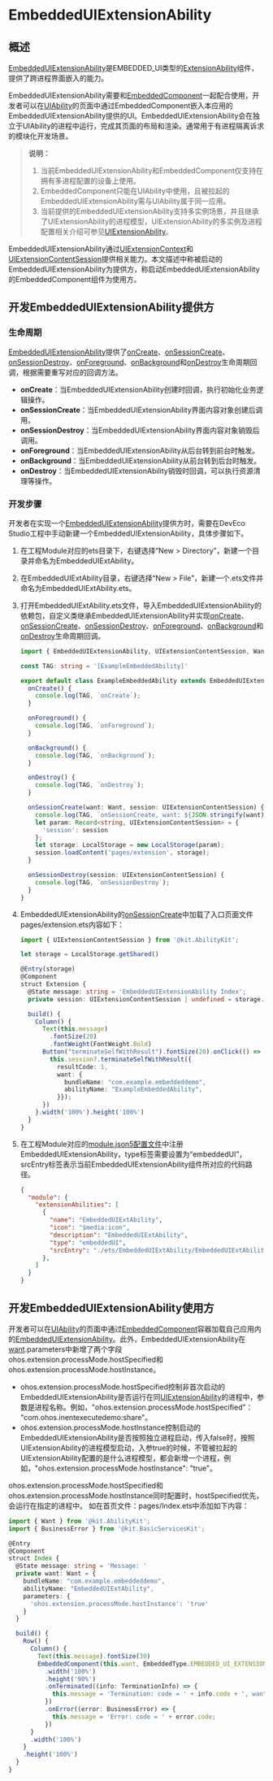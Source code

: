 # EmbeddedUIExtensionAbility

## 概述

[EmbeddedUIExtensionAbility](../reference/apis-ability-kit/js-apis-app-ability-embeddedUIExtensionAbility.md)是EMBEDDED_UI类型的[ExtensionAbility](../reference/apis-ability-kit/js-apis-app-ability-extensionAbility.md)组件，提供了跨进程界面嵌入的能力。

EmbeddedUIExtensionAbility需要和[EmbeddedComponent](../reference/apis-arkui/arkui-ts/ts-container-embedded-component.md)一起配合使用，开发者可以在[UIAbility](../reference/apis-ability-kit/js-apis-app-ability-uiAbility.md)的页面中通过EmbeddedComponent嵌入本应用的EmbeddedUIExtensionAbility提供的UI。EmbeddedUIExtensionAbility会在独立于UIAbility的进程中运行，完成其页面的布局和渲染。通常用于有进程隔离诉求的模块化开发场景。

> **说明：**
>
> 1. 当前EmbeddedUIExtensionAbility和EmbeddedComponent仅支持在拥有多进程配置的设备上使用。
> 2. EmbeddedComponent只能在UIAbility中使用，且被拉起的EmbeddedUIExtensionAbility需与UIAbility属于同一应用。<!--Del-->
> 3. 当前提供的EmbeddedUIExtensionAbility支持多实例场景，并且继承了UIExtensionAbility的进程模型，UIExtensionAbility的多实例及进程配置相关介绍可参见[UIExtensionAbility](uiextensionability.md)。<!--DelEnd-->

EmbeddedUIExtensionAbility通过[UIExtensionContext](../reference/apis-ability-kit/js-apis-inner-application-uiExtensionContext.md)和[UIExtensionContentSession](../reference/apis-ability-kit/js-apis-app-ability-uiExtensionContentSession.md)提供相关能力。本文描述中称被启动的EmbeddedUIExtensionAbility为提供方，称启动EmbeddedUIExtensionAbility的EmbeddedComponent组件为使用方。

## 开发EmbeddedUIExtensionAbility提供方

### 生命周期

[EmbeddedUIExtensionAbility](../reference/apis-ability-kit/js-apis-app-ability-embeddedUIExtensionAbility.md)提供了[onCreate](../reference/apis-ability-kit/js-apis-app-ability-embeddedUIExtensionAbility.md#embeddeduiextensionabilityoncreate)、[onSessionCreate](../reference/apis-ability-kit/js-apis-app-ability-embeddedUIExtensionAbility.md#embeddeduiextensionabilityonsessioncreate)、[onSessionDestroy](../reference/apis-ability-kit/js-apis-app-ability-embeddedUIExtensionAbility.md#embeddeduiextensionabilityonsessiondestroy)、[onForeground](../reference/apis-ability-kit/js-apis-app-ability-embeddedUIExtensionAbility.md#embeddeduiextensionabilityonforeground)、[onBackground](../reference/apis-ability-kit/js-apis-app-ability-embeddedUIExtensionAbility.md#embeddeduiextensionabilityonbackground)和[onDestroy](../reference/apis-ability-kit/js-apis-app-ability-embeddedUIExtensionAbility.md#embeddeduiextensionabilityondestroy)生命周期回调，根据需要重写对应的回调方法。

- **onCreate**：当EmbeddedUIExtensionAbility创建时回调，执行初始化业务逻辑操作。
- **onSessionCreate**：当EmbeddedUIExtensionAbility界面内容对象创建后调用。
- **onSessionDestroy**：当EmbeddedUIExtensionAbility界面内容对象销毁后调用。
- **onForeground**：当EmbeddedUIExtensionAbility从后台转到前台时触发。
- **onBackground**：当EmbeddedUIExtensionAbility从前台转到后台时触发。
- **onDestroy**：当EmbeddedUIExtensionAbility销毁时回调，可以执行资源清理等操作。

### 开发步骤

开发者在实现一个[EmbeddedUIExtensionAbility](../reference/apis-ability-kit/js-apis-app-ability-embeddedUIExtensionAbility.md)提供方时，需要在DevEco Studio工程中手动新建一个EmbeddedUIExtensionAbility，具体步骤如下。

1. 在工程Module对应的ets目录下，右键选择“New &gt; Directory”，新建一个目录并命名为EmbeddedUIExtAbility。

2. 在EmbeddedUIExtAbility目录，右键选择“New &gt; File”，新建一个.ets文件并命名为EmbeddedUIExtAbility.ets。

3. 打开EmbeddedUIExtAbility.ets文件，导入EmbeddedUIExtensionAbility的依赖包，自定义类继承EmbeddedUIExtensionAbility并实现[onCreate](../reference/apis-ability-kit/js-apis-app-ability-embeddedUIExtensionAbility.md#embeddeduiextensionabilityoncreate)、[onSessionCreate](../reference/apis-ability-kit/js-apis-app-ability-embeddedUIExtensionAbility.md#embeddeduiextensionabilityonsessioncreate)、[onSessionDestroy](../reference/apis-ability-kit/js-apis-app-ability-embeddedUIExtensionAbility.md#embeddeduiextensionabilityonsessiondestroy)、[onForeground](../reference/apis-ability-kit/js-apis-app-ability-embeddedUIExtensionAbility.md#embeddeduiextensionabilityonforeground)、[onBackground](../reference/apis-ability-kit/js-apis-app-ability-embeddedUIExtensionAbility.md#embeddeduiextensionabilityonbackground)和[onDestroy](../reference/apis-ability-kit/js-apis-app-ability-embeddedUIExtensionAbility.md#embeddeduiextensionabilityondestroy)生命周期回调。

    ```ts
    import { EmbeddedUIExtensionAbility, UIExtensionContentSession, Want } from '@kit.AbilityKit';

    const TAG: string = '[ExampleEmbeddedAbility]'

    export default class ExampleEmbeddedAbility extends EmbeddedUIExtensionAbility {
      onCreate() {
        console.log(TAG, `onCreate`);
      }

      onForeground() {
        console.log(TAG, `onForeground`);
      }

      onBackground() {
        console.log(TAG, `onBackground`);
      }

      onDestroy() {
        console.log(TAG, `onDestroy`);
      }

      onSessionCreate(want: Want, session: UIExtensionContentSession) {
        console.log(TAG, `onSessionCreate, want: ${JSON.stringify(want)}`);
        let param: Record<string, UIExtensionContentSession> = {
          'session': session
        };
        let storage: LocalStorage = new LocalStorage(param);
        session.loadContent('pages/extension', storage);
      }

      onSessionDestroy(session: UIExtensionContentSession) {
        console.log(TAG, `onSessionDestroy`);
      }
    }
    ```

4. EmbeddedUIExtensionAbility的[onSessionCreate](../reference/apis-ability-kit/js-apis-app-ability-embeddedUIExtensionAbility.md#embeddeduiextensionabilityonsessioncreate)中加载了入口页面文件pages/extension.ets内容如下：

    ```ts
    import { UIExtensionContentSession } from '@kit.AbilityKit';
    
    let storage = LocalStorage.getShared()
    
    @Entry(storage)
    @Component
    struct Extension {
      @State message: string = 'EmbeddedUIExtensionAbility Index';
      private session: UIExtensionContentSession | undefined = storage.get<UIExtensionContentSession>('session');
    
      build() {
        Column() {
          Text(this.message)
            .fontSize(20)
            .fontWeight(FontWeight.Bold)
          Button("terminateSelfWithResult").fontSize(20).onClick(() => {
            this.session?.terminateSelfWithResult({
              resultCode: 1,
              want: {
                bundleName: "com.example.embeddeddemo",
                abilityName: "ExampleEmbeddedAbility",
              }});
          })
        }.width('100%').height('100%')
      }
    }
    ```

5. 在工程Module对应的[module.json5配置文件](../quick-start/module-configuration-file.md)中注册EmbeddedUIExtensionAbility，type标签需要设置为“embeddedUI”，srcEntry标签表示当前EmbeddedUIExtensionAbility组件所对应的代码路径。

    ```json
    {
      "module": {
        "extensionAbilities": [
          {
            "name": "EmbeddedUIExtAbility",
            "icon": "$media:icon",
            "description": "EmbeddedUIExtAbility",
            "type": "embeddedUI",
            "srcEntry": "./ets/EmbeddedUIExtAbility/EmbeddedUIExtAbility.ets"
          },
        ]
      }
    }
    ```



## 开发EmbeddedUIExtensionAbility使用方

开发者可以在[UIAbility](../reference/apis-ability-kit/js-apis-app-ability-uiAbility.md)的页面中通过[EmbeddedComponent](../reference/apis-arkui/arkui-ts/ts-container-embedded-component.md)容器加载自己应用内的[EmbeddedUIExtensionAbility](../reference/apis-ability-kit/js-apis-app-ability-embeddedUIExtensionAbility.md)。此外，EmbeddedUIExtensionAbility在[want](../reference/apis-ability-kit/js-apis-app-ability-want.md).parameters中新增了两个字段ohos.extension.processMode.hostSpecified和ohos.extension.processMode.hostInstance。
- ohos.extension.processMode.hostSpecified控制非首次启动的EmbeddedUIExtensionAbility是否运行在同[UIExtensionAbility](../reference/apis-ability-kit/js-apis-app-ability-uiExtensionAbility.md)的进程中，参数是进程名称。例如，"ohos.extension.processMode.hostSpecified"： "com.ohos.inentexecutedemo:share"。  
- ohos.extension.processMode.hostInstance控制启动的EmbeddedUIExtensionAbility是否按照独立进程启动，传入false时，按照UIExtensionAbility的进程模型启动，入参true的时候，不管被拉起的UIExtensionAbility配置的是什么进程模型，都会新增一个进程，例如，"ohos.extension.processMode.hostInstance": "true"。

ohos.extension.processMode.hostSpecified和ohos.extension.processMode.hostInstance同时配置时，hostSpecified优先，会运行在指定的进程中。
如在首页文件：pages/Index.ets中添加如下内容：
```ts
import { Want } from '@kit.AbilityKit';
import { BusinessError } from '@kit.BasicServicesKit';

@Entry
@Component
struct Index {
  @State message: string = 'Message: '
  private want: Want = {
    bundleName: "com.example.embeddeddemo",
    abilityName: "EmbeddedUIExtAbility",
    parameters: {
      'ohos.extension.processMode.hostInstance': 'true'
    }
  }

  build() {
    Row() {
      Column() {
        Text(this.message).fontSize(30)
        EmbeddedComponent(this.want, EmbeddedType.EMBEDDED_UI_EXTENSION)
          .width('100%')
          .height('90%')
          .onTerminated((info: TerminationInfo) => {
            this.message = 'Termination: code = ' + info.code + ', want = ' + JSON.stringify(info.want);
          })
          .onError((error: BusinessError) => {
            this.message = 'Error: code = ' + error.code;
          })
      }
      .width('100%')
    }
    .height('100%')
  }
}
```
